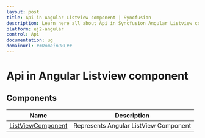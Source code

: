 ```yaml
---
layout: post
title: Api in Angular Listview component | Syncfusion
description: Learn here all about Api in Syncfusion Angular Listview component of Syncfusion Essential JS 2 and more.
platform: ej2-angular
control: Api 
documentation: ug
domainurl: ##DomainURL##
---
```


# Api in Angular Listview component

## Components

| Name | Description |
|------|-------------|
| [ListViewComponent](https://ej2.syncfusion.com/angular/documentation/api-listViewComponent.html)| Represents Angular ListView Component|
